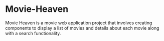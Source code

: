 # Movie-Heaven
Movie Heaven is a movie web application project that involves creating components to display a list of movies and details about each movie along with a search functionality.
